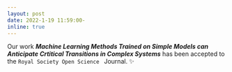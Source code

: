 ```yaml
---
layout: post
date: 2022-1-19 11:59:00-
inline: true
---
```


Our work <b><i>Machine Learning Methods Trained on Simple Models can Anticipate Crtitical Transitions in Complex Systems</i></b> has been accepted to the `Royal Society Open Science ` Journal. :sparkles: